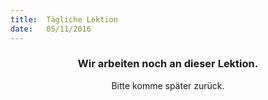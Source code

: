 ```yaml
---
title:  Tägliche Lektion
date:   05/11/2016
---
```


### <center>Wir arbeiten noch an dieser Lektion.</center>
<center>Bitte komme später zurück.</center>